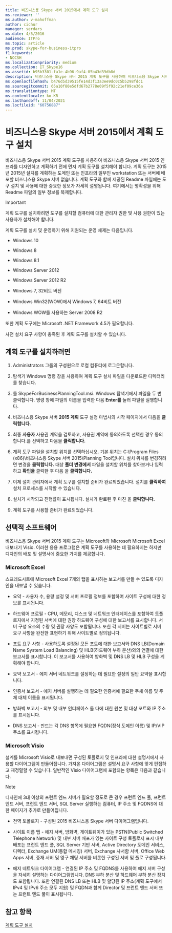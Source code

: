 ```yaml
---
title: 비즈니스용 Skype 서버 2015에서 계획 도구 설치
ms.reviewer: ''
ms.author: v-mahoffman
author: cichur
manager: serdars
ms.date: 4/5/2016
audience: ITPro
ms.topic: article
ms.prod: skype-for-business-itpro
f1.keywords:
- NOCSH
ms.localizationpriority: medium
ms.collection: IT_Skype16
ms.assetid: b95b3301-fa1e-4b96-9af4-05b43d39db8d
description: 비즈니스용 Skype 서버 2015 계획 도구를 사용하여 비즈니스용 Skype 서버 2015 인프라를 디자인하고 계획하기 전에 먼저 계획 도구를 설치해야 합니다. 계획 도구는 2015년 2015년 설치를 계획하는 도메인 또는 인프라의 일부인 workstation 또는 서버에 배포할 비즈니스용 Skype 서버 없습니다. 계획 도구와 함께 제공된 Readme 파일에는 도구 설치 및 사용에 대한 중요한 정보가 자세히 설명됩니다. 여기에서는 명확성을 위해 Readme 파일의 일부 정보를 복제합니다.
ms.openlocfilehash: b476d5d39515fe14d3f13a3ee9dc0c5b5298fdc1
ms.sourcegitcommit: 65a10f80e5dfd67b2778e09f5f92c21ef09ce36a
ms.translationtype: MT
ms.contentlocale: ko-KR
ms.lasthandoff: 11/04/2021
ms.locfileid: "60756887"
---
```

# <a name="install-the-planning-tool-in-skype-for-business-server-2015"></a>비즈니스용 Skype 서버 2015에서 계획 도구 설치

비즈니스용 Skype 서버 2015 계획 도구를 사용하여 비즈니스용 Skype 서버 2015 인프라를 디자인하고 계획하기 전에 먼저 계획 도구를 설치해야 합니다. 계획 도구는 2015년 2015년 설치를 계획하는 도메인 또는 인프라의 일부인 workstation 또는 서버에 배포할 비즈니스용 Skype 서버 없습니다. 계획 도구와 함께 제공된 Readme 파일에는 도구 설치 및 사용에 대한 중요한 정보가 자세히 설명됩니다. 여기에서는 명확성을 위해 Readme 파일의 일부 정보를 복제합니다.

> [!IMPORTANT]
> 계획 도구를 설치하려면 도구를 설치할 컴퓨터에 대한 관리자 권한 및 사용 권한이 있는 사용자가 설치해야 합니다.

계획 도구를 설치 및 운영하기 위해 지원되는 운영 체제는 다음입니다.

- Windows 10

- Windows 8

- Windows 8.1

- Windows Server 2012

- Windows Server 2012 R2

- Windows 7, 32비트 버전

- Windows Win32(WOW)에서 Windows 7, 64비트 버전

- Windows WOW를 사용하는 Server 2008 R2

또한 계획 도구에는 Microsoft .NET Framework 4.5가 필요합니다.

사전 설치 요구 사항이 충족된 후 계획 도구를 설치할 수 있습니다.



## <a name="to-install-the-planning-tool"></a>계획 도구를 설치하려면

1. Administrators 그룹의 구성원으로 로컬 컴퓨터에 로그온합니다.

2. 탐색기 Windows 명령 창을 사용하여 계획 도구 설치 파일을 다운로드한 디렉터리를 찾습니다.

3. 를 SkypeForBusinessPlanningTool.msi. Windows 탐색기에서 파일을 두 번 클릭합니다. 명령 창에 파일의 이름을 입력한 다음 **Enter를** 눌러 파일을 실행합니다.

4. 비즈니스용 Skype 서버 **2015 계획** 도구 설정 마법사의 시작 페이지에서 다음을 **클릭합니다.**

5. 최종 **사용자** 사용권 계약을  검토하고, 사용권 계약에 동의하도록 선택한 경우 동의합니다.를 선택하고 다음을 **클릭합니다.**

6. 계획 도구 파일을 설치할 위치를 선택하십시오. 기본 위치는 C:\Program Files (x86)\비즈니스용 Skype 서버 2015\Planning Tool입니다. 설치 위치를 변경하려면 변경을 **클릭합니다.** 대상 **폴더 변경에서** 파일을 설치할 위치를 찾아보거나 입력하고 **확인을** 클릭한 후 다음 을 **클릭합니다.**

7. 이제 설치 관리자에서 계획 도구를 설치할 준비가 완료되었습니다. 설치를 **클릭하여** 설치 프로세스를 시작할 수 있습니다.

8. 설치가 시작되고 진행률이 표시됩니다. 설치가 완료된 후 마친 을 **클릭합니다.**

9. 계획 도구를 사용할 준비가 완료되었습니다.

## <a name="optional-software"></a>선택적 소프트웨어
<a name="Optional_Software"> </a>

비즈니스용 Skype 서버 2015 계획 도구는 Microsoft와 Microsoft Microsoft Excel 내보내기 Visio. 이러한 응용 프로그램은 계획 도구를 사용하는 데 필요하지는 하지만 디자인의 배포 및 설명서에 중요한 가치를 제공합니다.

### <a name="microsoft-excel"></a>Microsoft Excel

스프레드시트에 Microsoft Excel 7개의 탭을 표시하는 보고서를 만들 수 있도록 디자인을 내보낼 수 있습니다.

- 요약 - 사용자 수, 용량 설정 및 서버 프로필 정보를 포함하여 사이트 구성에 대한 정보를 표시됩니다.

- 하드웨어 프로필 - CPU, 메모리, 디스크 및 네트워크 인터페이스를 포함하여 토폴로지에서 지정된 서버에 대한 권장 하드웨어 구성에 대한 보고서를 표시합니다. 서버 구성 요소의 수량 및 권장 사양도 포함됩니다. 또한 각 서버는 사이트별로 서버 요구 사항을 완전한 표현하기 위해 사이트별로 정의됩니다.

- 포트 요구 사항 - 사용하도록 설정된 모든 포트에 대한 보고서와 DNS LB(Domain Name System Load Balancing) 및 HLB(하드웨어 부하 분산)와의 연결에 대한 보고서를 표시합니다. 이 보고서를 사용하여 방화벽 및 DNS LB 및 HLB 구성을 계획해야 합니다.

- 요약 보고서 - 에지 서버 네트워크를 설정하는 데 필요한 설정의 일반 요약을 표시합니다.

- 인증서 보고서 - 에지 서버를 실행하는 데 필요한 인증서에 필요한 주체 이름 및 주체 대체 이름을 표시됩니다.

- 방화벽 보고서 - 외부 및 내부 인터페이스 둘 다에 대한 원본 및 대상 포트와 IP 주소를 표시됩니다.

- DNS 보고서 - 만드는 각 DNS 항목에 필요한 FQDN(정식 도메인 이름) 및 IP/VIP 주소를 표시됩니다.

### <a name="microsoft-visio"></a>Microsoft Visio

설계를 Microsoft Visio로 내보내면 구성된 토폴로지 및 인프라에 대한 설명서에서 사용할 다이어그램이 만들어집니다. 가져온 다이어그램은 설명서 요구 사항에 맞게 편집하고 재정렬할 수 있습니다. 일반적인 Visio 다이어그램에 포함되는 항목은 다음과 같습니다.

> [!NOTE]
> 디자인에 3대 이상의 프런트 엔드 서버가 필요할 정도로 큰 경우 프런트 엔드 풀, 프런트 엔드 서버, 프런트 엔드 서버, SQL Server 실행하는 컴퓨터, IP 주소 및 FQDNS에 대한 페이지가 추가로 만들어집니다.

- 전역 토폴로지 - 구성된 2015 비즈니스용 Skype 서버 다이어그램입니다.

- 사이트 이름 탭 - 에지 서버, 방화벽, 게이트웨이가 있는 PSTN(Public Switched Telephone Network) 및 내부 서버 배포가 있는 사이트 구성 토폴로지 표시 내부 배포는 프런트 엔드 풀, SQL Server 기반 서버, Active Directory 도메인 서비스, 디렉터, Exchange UM(통합 메시징) 서버, Exchange 사서함 서버, Office Web Apps 서버, 중재 서버 및 영구 채팅 서버를 비롯한 구성된 서버 및 풀로 구성됩니다.

- 에지 네트워크 다이어그램 - 연결된 IP 주소 및 FQDNS를 사용하여 에지 서버 구성을 자세히 설명하는 다이어그램입니다. DNS 부하 분산 및 하드웨어 부하 분산 장치도 포함됩니다. 또한 연결된 DNS LB 또는 HLB 및 할당된 IP 주소(계획 도구에서 IPv4 및 IPv6 주소 모두 지원) 및 FQDN과 함께 Director 및 프런트 엔드 서버 또는 프런트 엔드 풀이 표시됩니다.

## <a name="see-also"></a>참고 항목
<a name="Optional_Software"> </a>

[계획 도구 설치](/previous-versions/office/lync-server-2013/lync-server-2013-installing-the-planning-tool)